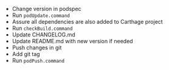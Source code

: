 - Change version in podspec
- Run `podUpdate.command`
- Assure all dependencies are also added to Carthage project
- Run `checkBuild.command`
- Update CHANGELOG.md
- Update README.md with new version if needed
- Push changes in git
- Add git tag
- Run `podPush.command`
